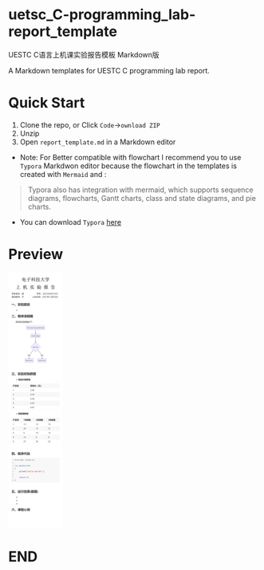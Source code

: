 # uetsc_C-programming_lab-report_template
UESTC C语言上机课实验报告模板 Markdown版

A Markdown templates for UESTC C programming lab report.

# Quick Start
1. Clone the repo, or Click `Code`->`ownload ZIP`
2. Unzip 
3. Open `report_template.md` in a Markdown editor
- Note: For Better compatible with flowchart I recommend you to use `Typora` Markdwon editor because the flowchart in the templates is created with `Mermaid` and :
> Typora also has integration with mermaid, which supports sequence diagrams, flowcharts, Gantt charts, class and state diagrams, and pie charts.

- You can download `Typora` [here](https://www.typora.io/#download)

# Preview
<img src="https://raw.githubusercontent.com/kotlyne/uetsc_C-programming_lab-report_template/main/report_template.png" style="zoom:50%;">

# END
